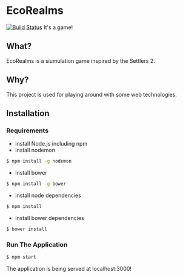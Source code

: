 # EcoRealms
[![Build Status](https://travis-ci.org/EightBitBoy/EcoRealms.svg?branch=master)](https://travis-ci.org/EightBitBoy/EcoRealms)
It's a game!

## What?
EcoRealms is a siumulation game inspired by the Settlers 2.

## Why?
This project is used for playing around with some web technologies.

## Installation

### Requirements
- install Node.js including npm
- install nodemon
```sh
$ npm install -g nodemon
```
- install bower
```sh
$ npm install -g bower
```
- install node dependencies
```sh
$ npm install
```
- install bower dependencies
```sh
$ bower install
```

### Run The Application
```sh
$ npm start
```
The application is being served at localhost:3000!

